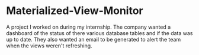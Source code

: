 # Materialized-View-Monitor
A project I worked on during my internship.  The company wanted a dashboard of the status of there various database tables and if the data was up to date.  They also wanted an email to be generated to alert the team when the views weren't refreshing.
